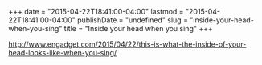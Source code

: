 +++
date = "2015-04-22T18:41:00-04:00"
lastmod = "2015-04-22T18:41:00-04:00"
publishDate = "undefined"
slug = "inside-your-head-when-you-sing"
title = "Inside your head when you sing"
+++

http://www.engadget.com/2015/04/22/this-is-what-the-inside-of-your-head-looks-like-when-you-sing/
